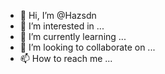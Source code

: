 - 👋 Hi, I’m @Hazsdn
- 👀 I’m interested in ...
- 🌱 I’m currently learning ...
- 💞️ I’m looking to collaborate on ...
- 📫 How to reach me ...

<!---
Hazsdn/Hazsdn is a ✨ special ✨ repository because its `README.md` (this file) appears on your GitHub profile.
You can click the Preview link to take a look at your changes.
--->
